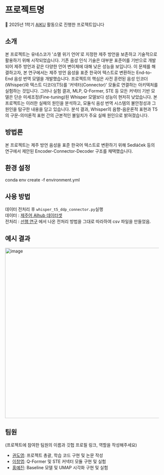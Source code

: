 # 프로젝트명

📢 2025년 1학기 [AIKU](https://github.com/AIKU-Official) 활동으로 진행한 프로젝트입니다

## 소개
본 프로젝트는 유네스코가 '소멸 위기 언어'로 지정한 제주 방언을 보존하고 기술적으로 활용하기 위해 시작되었습니다.  기존 음성 인식 기술은 대부분 표준어를 기반으로 개발되어 제주 방언과 같은 다양한 언어 변이체에 대해 낮은 성능을 보입니다.  이 문제를 해결하고자, 본 연구에서는 제주 방언 음성을 표준 한국어 텍스트로 변환하는 End-to-End 음성 번역 모델을 개발했습니다.
프로젝트의 핵심은 사전 훈련된 음성 인코더(Whisper)와 텍스트 디코더(T5)를 '커넥터(Connector)' 모듈로 연결하는 아키텍처를 실험하는 것입니다.  그러나 실험 결과, MLP, Q-Former, STE 등 모든 커넥터 기반 모델은 단순 미세조정(Fine-tuning)된 Whisper 모델보다 성능이 현저히 낮았습니다.  본 프로젝트는 이러한 실패의 원인을 분석하고, 모듈식 음성 번역 시스템의 불안정성과 그 원인을 탐구한 내용을 담고 있습니다. 분석 결과, Whisper의 음향-음운론적 표현과 T5의 구문-의미론적 표현 간의 근본적인 불일치가 주요 실패 원인으로 밝혀졌습니다. 

## 방법론

본 프로젝트는 제주 방언 음성을 표준 한국어 텍스트로 변환하기 위해 Sedláček 등의 연구에서 제안된 Encoder-Connector-Decoder 구조를 채택했습니다. 

## 환경 설정
  conda env create -f environment.yml

## 사용 방법

데이터 전처리 후 `whisper_t5_ddp_connector.py`실행 \
데이터 : [제주어 AIhub 데이터셋](https://aihub.or.kr/aihubdata/data/view.do?currMenu=115&topMenu=100&aihubDataSe=realm&dataSetSn=121) \
전처리 : [선행 연구](https://github.com/maeseok/Jeju_Translation.github.io) 에서 나온 전처리 방법을 그대로 따라하여 csv 파일을 만들었음. 

## 예시 결과

<img width="557" alt="image" src="https://github.com/user-attachments/assets/dc2dbbf9-3a5c-449f-8f41-de65787c55d6" />


## 팀원

(프로젝트에 참여한 팀원의 이름과 깃헙 프로필 링크, 역할을 작성해주세요)

- [권도영](douyoung89): 프로젝트 총괄, 학습 코드 구현 및 논문 작성
- [이창엽](): Q-Former 및 STE 커넥터 모듈 구현 및 실험
- [홍예진]():  Baseline 모델 및 UMAP 시각화 구현 및 실험 
